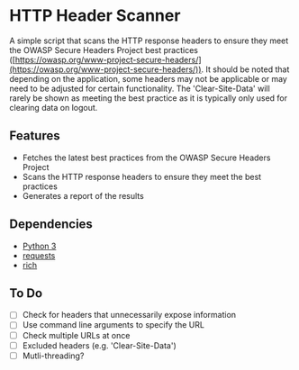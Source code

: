 # HTTP Header Scanner

A simple script that scans the HTTP response headers to ensure they meet the OWASP Secure Headers Project best practices ([https://owasp.org/www-project-secure-headers/](https://owasp.org/www-project-secure-headers/)). It should be noted that depending on the application, some headers may not be applicable or may need to be adjusted for certain functionality. The 'Clear-Site-Data' will rarely be shown as meeting the best practice as it is typically only used for clearing data on logout.

## Features

- Fetches the latest best practices from the OWASP Secure Headers Project
- Scans the HTTP response headers to ensure they meet the best practices
- Generates a report of the results

## Dependencies

- [Python 3](https://www.python.org/downloads/)
- [requests](https://pypi.org/project/requests/)
- [rich](https://github.com/Textualize/rich)

## To Do

- [ ] Check for headers that unnecessarily expose information
- [ ] Use command line arguments to specify the URL
- [ ] Check multiple URLs at once
- [ ] Excluded headers (e.g. 'Clear-Site-Data')
- [ ] Mutli-threading?
